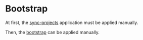 # Bootstrap

At first, the [sync-projects](./sync/sync-projects.yaml) application must be applied manually.

Then, the [bootstrap](./sync/bootstrap.yaml) can be applied manually.
